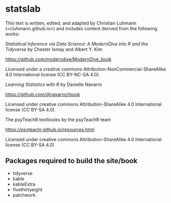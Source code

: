 # statslab

This text is written, edited, and adapted by Christian Luhmann (<cluhmann.github.io>) and includes content derived from the following works:

_Statistical Inference via Data Science: A ModernDive into R and the Tidyverse_ by Chester Ismay and Albert Y. Kim

https://github.com/moderndive/ModernDive_book

Licensed under a creative commons Attribution-NonCommercial-ShareAlike 4.0 International license (CC BY-NC-SA 4.0).

_Learning Statistics with R_ by Danielle Navarro

https://github.com/djnavarro/rbook

Licensed under creative commons Attribution-ShareAlike 4.0 International license (CC BY-SA 4.0).

The psyTeachR textbooks by the psyTeachR team

https://psyteachr.github.io/resources.html

Licensed under creative commons Attribution-ShareAlike 4.0 International license (CC BY-SA 4.0)

## Packages required to build the site/book
- tidyverse
- kable
- kableExtra
- fivethirtyeight
- patchwork

